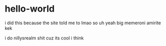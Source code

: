 # hello-world
i did this because the site told me to lmao
so uh yeah big memeroni amirite kek

i do nillysrealm shit cuz its cool i think

